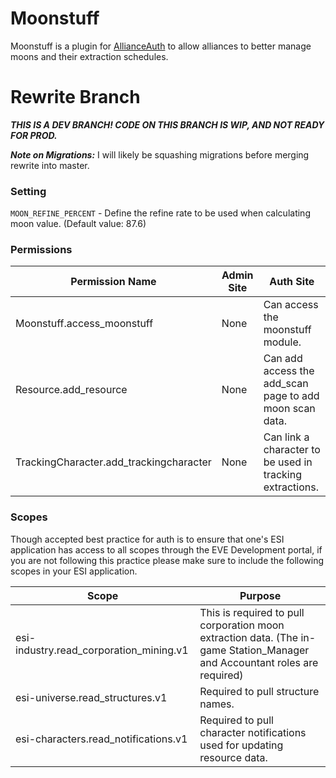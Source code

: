 # Moonstuff

Moonstuff is a plugin for [AllianceAuth](https://gitlab.com/allianceauth/allianceauth) to allow alliances to better manage moons and their
extraction schedules.

# Rewrite Branch
***THIS IS A DEV BRANCH! CODE ON THIS BRANCH IS WIP, AND NOT READY FOR PROD.***

***Note on Migrations:*** I will likely be squashing migrations before merging rewrite into master.

### Setting
`MOON_REFINE_PERCENT` - Define the refine rate to be used when calculating moon value. (Default value: 87.6)

### Permissions

| Permission Name | Admin Site | Auth Site |
|-----------------|------------|-----------|
|Moonstuff.access_moonstuff | None | Can access the moonstuff module.|
|Resource.add_resource | None | Can add access the add_scan page to add moon scan data. |
|TrackingCharacter.add_trackingcharacter | None | Can link a character to be used in tracking extractions. |

### Scopes
Though accepted best practice for auth is to ensure that one's ESI application has access to all
scopes through the EVE Development portal, if you are not following this practice please make sure to 
include the following scopes in your ESI application.

| Scope | Purpose |
|-------|---------|
|esi-industry.read_corporation_mining.v1| This is required to pull corporation moon extraction data. (The in-game Station_Manager and Accountant roles are required) |
|esi-universe.read_structures.v1 | Required to pull structure names. |
|esi-characters.read_notifications.v1| Required to pull character notifications used for updating resource data. |